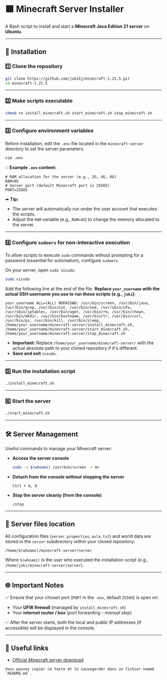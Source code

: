 # 🟩 Minecraft Server Installer

A Bash script to install and start a **Minecraft Java Edition 21 server** on **Ubuntu**.

---

## 🚀 Installation

### 1️⃣ Clone the repository

```bash
git clone https://github.com/jokikj/minecraft-1.21.5.git
cd minecraft-1.21.5
````

-----

### 2️⃣ Make scripts executable

```bash
chmod +x install_minecraft.sh start_minecraft.sh stop_minecraft.sh
```

-----

### 3️⃣ Configure environment variables

Before installation, edit the `.env` file located in the `minecraft-server` directory to set the server parameters.

```bash
vim .env
```

💡 **Example `.env` content:**

```env
# RAM allocation for the server (e.g., 2G, 4G, 8G)
RAM=8G
# Server port (default Minecraft port is 25565)
PORT=25565
```

➡ **Tip:**

  * The server will automatically run under the user account that executes the scripts.
  * Adjust the `RAM` variable (e.g., `RAM=4G`) to change the memory allocated to the server.

-----

### 4️⃣ Configure `sudoers` for non-interactive execution

To allow scripts to execute `sudo` commands without prompting for a password (essential for automation), configure `sudoers`.

On your server, open `sudo visudo`:

```bash
sudo visudo
```

Add the following line at the end of the file. **Replace `your_username` with the actual SSH username you use to run these scripts (e.g., `joki`)**:

```
your_username ALL=(ALL) NOPASSWD: /usr/bin/screen, /usr/bin/java, /usr/bin/grep, /usr/bin/cut, /usr/bin/sed, /usr/sbin/ufw, /usr/sbin/iptables, /usr/bin/wget, /usr/bin/rm, /usr/bin/chown, /usr/bin/mkdir, /usr/bin/hostname, /usr/bin/tr, /usr/bin/curl, /usr/bin/ps, /usr/bin/kill, /usr/bin/sleep, /home/your_username/minecraft-server/install_minecraft.sh, /home/your_username/minecraft-server/start_minecraft.sh, /home/your_username/minecraft-server/stop_minecraft.sh
```

  * **Important:** Replace `/home/your_username/minecraft-server/` with the actual absolute path to your cloned repository if it's different.
  * **Save and exit** `visudo`.

-----

### 5️⃣ Run the installation script

```bash
./install_minecraft.sh
```

-----

### 6️⃣ Start the server

```bash
./start_minecraft.sh
```

-----

## 🛠 Server Management

Useful commands to manage your Minecraft server:

  * **Access the server console**
    ```bash
    sudo -u $(whoami) /usr/bin/screen -r mc
    ```
  * **Detach from the console without stopping the server**
    ```
    Ctrl + A, D
    ```
  * **Stop the server cleanly (from the console)**
    ```
    /stop
    ```

-----

## 📂 Server files location

All configuration files (`server.properties`, `eula.txt`) and world data are stored in the `server` subdirectory within your cloned repository:

```
/home/$(whoami)/minecraft-server/server
```

Where `$(whoami)` is the user who executed the installation script (e.g., `/home/joki/minecraft-server/server`).

-----

## 🌐 Important Notes

✅ Ensure that your chosen port (`PORT` in the `.env`, default `25565`) is open on:

  * Your **UFW firewall** (managed by `install_minecraft.sh`)
  * Your **internet router / box** (port forwarding - *manual step*)

✅ After the server starts, both the local and public IP addresses (if accessible) will be displayed in the console.

-----

## 📎 Useful links

  * [Official Minecraft server download](https://www.minecraft.net/en-us/download/server)

<!-- end list -->

```
Vous pouvez copier ce texte et le sauvegarder dans un fichier nommé `README.md`.
```
